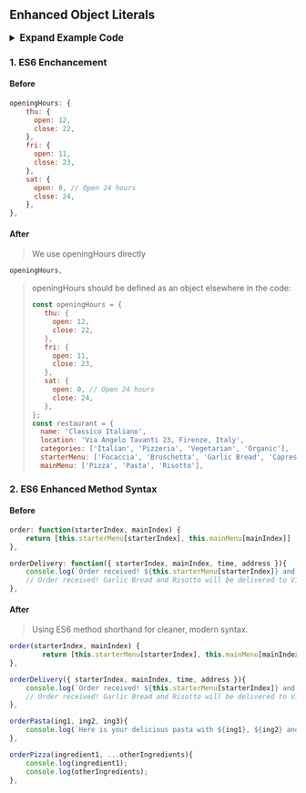 ## Enhanced Object Literals

<details>
<summary style="font-size: 1.2em;font-weight: bold;"> Expand Example Code</summary>

```js
"use strict";

const openingHours = {
  thu: {
    open: 12,
    close: 22,
  },
  fri: {
    open: 11,
    close: 23,
  },
  sat: {
    open: 0, // Open 24 hours
    close: 24,
  },
};

const restaurant = {
  name: "Classico Italiano",
  location: "Via Angelo Tavanti 23, Firenze, Italy",
  categories: ["Italian", "Pizzeria", "Vegetarian", "Organic"],
  starterMenu: ["Focaccia", "Bruschetta", "Garlic Bread", "Caprese Salad"],
  mainMenu: ["Pizza", "Pasta", "Risotto"],

  openingHours,

  order(starterIndex, mainIndex) {
    return [this.starterMenu[starterIndex], this.mainMenu[mainIndex]];
  },

  orderDelivery({ starterIndex, mainIndex, time, address }) {
    console.log(
      `Order received! ${this.starterMenu[starterIndex]} and ${this.mainMenu[mainIndex]} will be delivered to ${address} at ${time}`
    );
    // Order received! Garlic Bread and Risotto will be delivered to Via del Sole, 21 at 22:30
  },

  orderPasta(ing1, ing2, ing3) {
    console.log(
      `Here is your delicious pasta with ${ing1}, ${ing2} and ${ing3}`
    );
  },

  orderPizza(ingredient1, ...otherIngredients) {
    console.log(ingredient1);
    console.log(otherIngredients);
  },
};
```

</details>

### 1. ES6 Enchancement

#### Before

```js
openingHours: {
	thu: {
      open: 12,
      close: 22,
    },
    fri: {
      open: 11,
      close: 23,
    },
    sat: {
      open: 0, // Open 24 hours
      close: 24,
    },
},
```

#### After

> We use openingHours directly

```js
openingHours,
```

> openingHours should be defined as an object elsewhere in the code:
>
> ```js
> const openingHours = {
>    thu: {
>      open: 12,
>      close: 22,
>    },
>    fri: {
>      open: 11,
>      close: 23,
>    },
>    sat: {
>      open: 0, // Open 24 hours
>      close: 24,
>    },
> };
> const restaurant = {
> 	name: 'Classico Italiano',
> 	location: 'Via Angelo Tavanti 23, Firenze, Italy',
> 	categories: ['Italian', 'Pizzeria', 'Vegetarian', 'Organic'],
> 	starterMenu: ['Focaccia', 'Bruschetta', 'Garlic Bread', 'Caprese Salad'],
> 	mainMenu: ['Pizza', 'Pasta', 'Risotto'],
>
> ```

### 2. ES6 Enhanced Method Syntax

#### Before

```js
order: function(starterIndex, mainIndex) {
    return [this.starterMenu[starterIndex], this.mainMenu[mainIndex]]
},

orderDelivery: function({ starterIndex, mainIndex, time, address }){
    console.log(`Order received! ${this.starterMenu[starterIndex]} and ${this.mainMenu[mainIndex]} will be delivered to ${address} at ${time}`);
    // Order received! Garlic Bread and Risotto will be delivered to Via del Sole, 21 at 22:30
},
```

#### After

> Using ES6 method shorthand for cleaner, modern syntax.

```js
order(starterIndex, mainIndex) {
		return [this.starterMenu[starterIndex], this.mainMenu[mainIndex]]
},

orderDelivery({ starterIndex, mainIndex, time, address }){
    console.log(`Order received! ${this.starterMenu[starterIndex]} and ${this.mainMenu[mainIndex]} will be delivered to ${address} at ${time}`);
    // Order received! Garlic Bread and Risotto will be delivered to Via del Sole, 21 at 22:30
},

orderPasta(ing1, ing2, ing3){
    console.log(`Here is your delicious pasta with ${ing1}, ${ing2} and ${ing3}`)
},

orderPizza(ingredient1, ...otherIngredients){
    console.log(ingredient1);
    console.log(otherIngredients);
},
```

